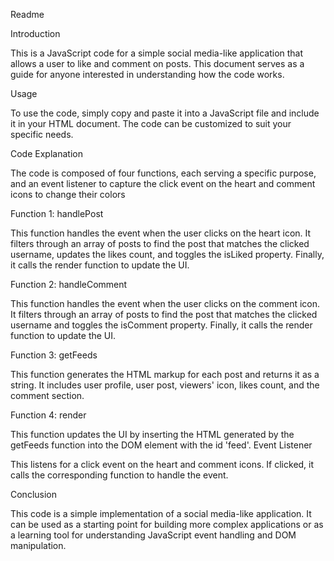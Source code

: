 Readme

Introduction

This is a JavaScript code for a simple social media-like application that allows a user to like and comment on posts. This document serves as a guide for anyone interested in understanding how the code works.

Usage

To use the code, simply copy and paste it into a JavaScript file and include it in your HTML document. The code can be customized to suit your specific needs.

Code Explanation

The code is composed of four functions, each serving a specific purpose, and an event listener to capture the click event on the heart and comment icons to change their colors


Function 1: handlePost

This function handles the event when the user clicks on the heart icon. It filters through an array of posts to find the post that matches the clicked username, updates the likes count, and toggles the isLiked property. Finally, it calls the render function to update the UI.

Function 2: handleComment

This function handles the event when the user clicks on the comment icon. It filters through an array of posts to find the post that matches the clicked username and toggles the isComment property. Finally, it calls the render function to update the UI.

Function 3: getFeeds

This function generates the HTML markup for each post and returns it as a string. It includes user profile, user post, viewers' icon, likes count, and the comment section.

Function 4: render

This function updates the UI by inserting the HTML generated by the getFeeds function into the DOM element with the id 'feed'.
Event Listener

This listens for a click event on the heart and comment icons. If clicked, it calls the corresponding function to handle the event.

Conclusion

This code is a simple implementation of a social media-like application. It can be used as a starting point for building more complex applications or as a learning tool for understanding JavaScript event handling and DOM manipulation.